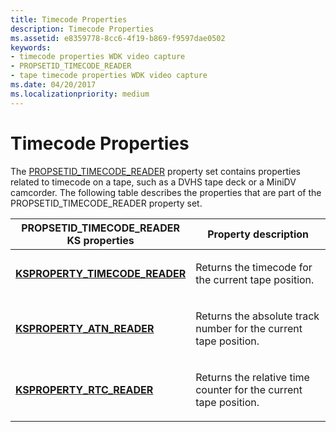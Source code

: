 ```yaml
---
title: Timecode Properties
description: Timecode Properties
ms.assetid: e8359778-8cc6-4f19-b869-f9597dae0502
keywords:
- timecode properties WDK video capture
- PROPSETID_TIMECODE_READER
- tape timecode properties WDK video capture
ms.date: 04/20/2017
ms.localizationpriority: medium
---
```


# Timecode Properties


The [PROPSETID\_TIMECODE\_READER](https://msdn.microsoft.com/library/windows/hardware/ff567798) property set contains properties related to timecode on a tape, such as a DVHS tape deck or a MiniDV camcorder. The following table describes the properties that are part of the PROPSETID\_TIMECODE\_READER property set.

<table>
<colgroup>
<col width="50%" />
<col width="50%" />
</colgroup>
<thead>
<tr class="header">
<th>PROPSETID_TIMECODE_READER KS properties</th>
<th>Property description</th>
</tr>
</thead>
<tbody>
<tr class="odd">
<td><p><a href="https://msdn.microsoft.com/library/windows/hardware/ff565776" data-raw-source="[&lt;strong&gt;KSPROPERTY_TIMECODE_READER&lt;/strong&gt;](https://msdn.microsoft.com/library/windows/hardware/ff565776)"><strong>KSPROPERTY_TIMECODE_READER</strong></a></p></td>
<td><p>Returns the timecode for the current tape position.</p></td>
</tr>
<tr class="even">
<td><p><a href="https://msdn.microsoft.com/library/windows/hardware/ff564282" data-raw-source="[&lt;strong&gt;KSPROPERTY_ATN_READER&lt;/strong&gt;](https://msdn.microsoft.com/library/windows/hardware/ff564282)"><strong>KSPROPERTY_ATN_READER</strong></a></p></td>
<td><p>Returns the absolute track number for the current tape position.</p></td>
</tr>
<tr class="odd">
<td><p><a href="https://msdn.microsoft.com/library/windows/hardware/ff565215" data-raw-source="[&lt;strong&gt;KSPROPERTY_RTC_READER&lt;/strong&gt;](https://msdn.microsoft.com/library/windows/hardware/ff565215)"><strong>KSPROPERTY_RTC_READER</strong></a></p></td>
<td><p>Returns the relative time counter for the current tape position.</p></td>
</tr>
</tbody>
</table>

 

 

 




